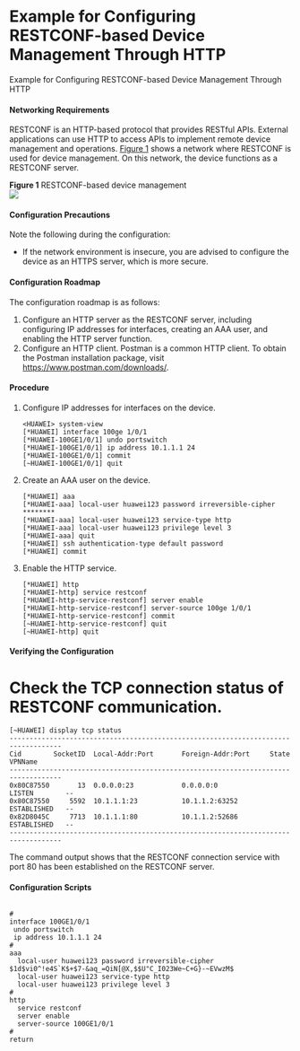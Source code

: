 Example for Configuring RESTCONF-based Device Management Through HTTP
=====================================================================

Example for Configuring RESTCONF-based Device Management Through HTTP

#### Networking Requirements

RESTCONF is an HTTP-based protocol that provides RESTful APIs. External applications can use HTTP to access APIs to implement remote device management and operations. [Figure 1](#EN-US_TASK_0000001871881261__fig12573125961012) shows a network where RESTCONF is used for device management. On this network, the device functions as a RESTCONF server.

**Figure 1** RESTCONF-based device management  
![](figure/en-us_image_0000001877613041.png)
#### Configuration Precautions

Note the following during the configuration:

* If the network environment is insecure, you are advised to configure the device as an HTTPS server, which is more secure.

#### Configuration Roadmap

The configuration roadmap is as follows:

1. Configure an HTTP server as the RESTCONF server, including configuring IP addresses for interfaces, creating an AAA user, and enabling the HTTP server function.
2. Configure an HTTP client. Postman is a common HTTP client. To obtain the Postman installation package, visit <https://www.postman.com/downloads/>.


#### Procedure

1. Configure IP addresses for interfaces on the device.
   
   
   ```
   <HUAWEI> system-view
   [*HUAWEI] interface 100ge 1/0/1
   [*HUAWEI-100GE1/0/1] undo portswitch
   [*HUAWEI-100GE1/0/1] ip address 10.1.1.1 24
   [*HUAWEI-100GE1/0/1] commit
   [~HUAWEI-100GE1/0/1] quit
   ```
2. Create an AAA user on the device.
   
   
   ```
   [*HUAWEI] aaa
   [*HUAWEI-aaa] local-user huawei123 password irreversible-cipher ********
   [*HUAWEI-aaa] local-user huawei123 service-type http
   [*HUAWEI-aaa] local-user huawei123 privilege level 3 
   [*HUAWEI-aaa] quit
   [*HUAWEI] ssh authentication-type default password
   [*HUAWEI] commit
   ```
3. Enable the HTTP service.
   
   
   ```
   [*HUAWEI] http
   [*HUAWEI-http] service restconf
   [*HUAWEI-http-service-restconf] server enable 
   [*HUAWEI-http-service-restconf] server-source 100ge 1/0/1
   [*HUAWEI-http-service-restconf] commit
   [~HUAWEI-http-service-restconf] quit
   [~HUAWEI-http] quit
   ```

#### Verifying the Configuration

# Check the TCP connection status of RESTCONF communication.

```
[~HUAWEI] display tcp status
-----------------------------------------------------------------------------------                                                                             
Cid        SocketID  Local-Addr:Port       Foreign-Addr:Port     State         VPNName                                                                          
-----------------------------------------------------------------------------------                                                                             
0x80C87550       13  0.0.0.0:23            0.0.0.0:0             LISTEN        --
0x80C87550     5592  10.1.1.1:23           10.1.1.2:63252        ESTABLISHED   -- 
0x82D8045C     7713  10.1.1.1:80           10.1.1.2:52686        ESTABLISHED   -- 
-----------------------------------------------------------------------------------  
```

The command output shows that the RESTCONF connection service with port 80 has been established on the RESTCONF server.

#### Configuration Scripts

```

#
interface 100GE1/0/1
 undo portswitch
 ip address 10.1.1.1 24
#
aaa
  local-user huawei123 password irreversible-cipher $1d$vi0^!e4S`K$+$7-&aq_=QiN[@X,$$U"C_I023We~C+G}-~EVwzM$
  local-user huawei123 service-type http
  local-user huawei123 privilege level 3 
#
http
  service restconf
  server enable
  server-source 100GE1/0/1
#
return
```